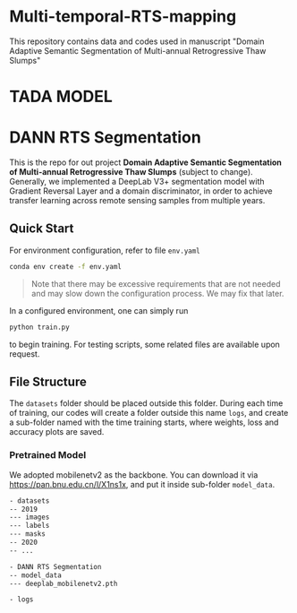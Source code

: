 # Multi-temporal-RTS-mapping
This repository contains data and codes used in manuscript "Domain Adaptive Semantic Segmentation of  Multi-annual Retrogressive Thaw Slumps"
# TADA MODEL
# DANN RTS Segmentation

This is the repo for out project **Domain Adaptive Semantic Segmentation of Multi-annual Retrogressive Thaw Slumps** (subject to change). Generally, we implemented a DeepLab V3+ segmentation model with Gradient Reversal Layer and a domain discriminator, in order to achieve transfer learning across remote sensing samples from multiple years.

## Quick Start

For environment configuration, refer to file `env.yaml`

```sh
conda env create -f env.yaml
```

>   Note that there may be excessive requirements that are not needed and may slow down the configuration process. We may fix that later.

In a configured environment, one can simply run

```sh
python train.py
```

to begin training. For testing scripts, some related files are available upon request.

## File Structure

The `datasets` folder should be placed outside this folder. During each time of training, our codes will create a folder outside this name `logs`, and create a sub-folder named with the time training starts, where weights, loss and accuracy plots are saved.

### Pretrained Model

We adopted mobilenetv2 as the backbone. You can download it via https://pan.bnu.edu.cn/l/X1ns1x, and put it inside sub-folder `model_data`.

```sh
- datasets
-- 2019
--- images
--- labels
--- masks
-- 2020
-- ...

- DANN RTS Segmentation
-- model_data
--- deeplab_mobilenetv2.pth

- logs
```

